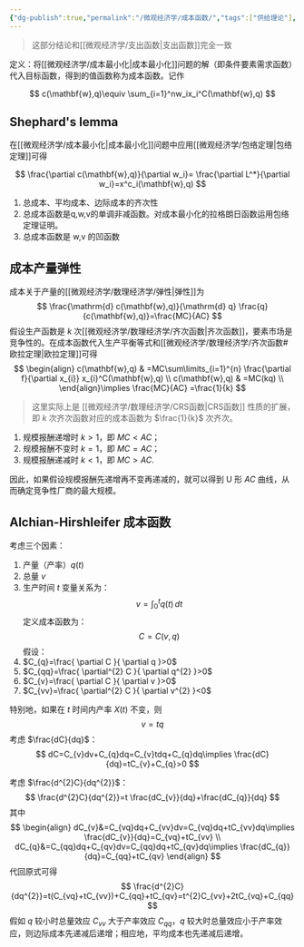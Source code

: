 ```yaml
---
{"dg-publish":true,"permalink":"/微观经济学/成本函数/","tags":["供给理论"],"created":"2024-10-12T10:25:26.000+08:00","updated":"2025-08-27T15:59:13.482+08:00"}
---
```



> 这部分结论和[[微观经济学/支出函数\|支出函数]]完全一致

定义：将[[微观经济学/成本最小化\|成本最小化]]问题的解（即条件要素需求函数）代入目标函数，得到的值函数称为成本函数。记作

$$
c(\mathbf{w},q)\equiv \sum_{i=1}^nw_ix_i^C(\mathbf{w},q)
$$
## Shephard's lemma
在[[微观经济学/成本最小化\|成本最小化]]问题中应用[[微观经济学/包络定理\|包络定理]]可得

$$
\frac{\partial c(\mathbf{w},q)}{\partial w_i}= \frac{\partial L^*}{\partial w_i}=x^c_i(\mathbf{w},q)
$$

1. 总成本、平均成本、边际成本的齐次性
2. 总成本函数是q,w,v的单调非减函数。对成本最小化的拉格朗日函数运用包络定理证明。
3. 总成本函数是 w,v 的凹函数

## 成本产量弹性

成本关于产量的[[微观经济学/数理经济学/弹性\|弹性]]为
$$
\frac{\mathrm{d} c(\mathbf{w},q)}{\mathrm{d} q} \frac{q}{c(\mathbf{w},q)}=\frac{MC}{AC} 
$$
假设生产函数是 $k$ 次[[微观经济学/数理经济学/齐次函数\|齐次函数]]，要素市场是竞争性的。在成本函数代入生产平衡等式和[[微观经济学/数理经济学/齐次函数#欧拉定理\|欧拉定理]]可得
$$
\begin{align}
c(\mathbf{w},q) & =MC\sum\limits_{i=1}^{n} \frac{\partial f}{\partial x_{i}} x_{i}^C(\mathbf{w},q) \\
c(\mathbf{w},q) & =MC(kq) \\
\end{align}\implies
\frac{MC}{AC} =\frac{1}{k}
$$
> 这里实际上是 [[微观经济学/数理经济学/CRS函数\|CRS函数]] 性质的扩展，即 $k$ 次齐次函数对应的成本函数为 $\frac{1}{k}$ 次齐次。

1. 规模报酬递增时 $k>1$，即 $MC<AC$；
2. 规模报酬不变时 $k=1$，即 $MC=AC$；
3. 规模报酬递减时 $k<1$，即 $MC>AC$.

因此，如果假设规模报酬先递增再不变再递减的，就可以得到 U 形 $AC$ 曲线，从而确定竞争性厂商的最大规模。
## Alchian-Hirshleifer 成本函数

考虑三个因素：
1. 产量（产率）$q(t)$
2. 总量 $v$
3. 生产时间 $t$
变量关系为：
$$
v=\int_{0}^t q(t)\, dt 
$$
定义成本函数为：
$$
C=C(v,q)
$$
假设：
1. $C_{q}=\frac{ \partial C }{ \partial q }>0$
2. $C_{qq}=\frac{ \partial^{2} C }{ \partial q^{2} }>0$
3. $C_{v}=\frac{ \partial C }{ \partial v }>0$
4. $C_{vv}=\frac{ \partial^{2} C }{ \partial v^{2} }<0$

特别地，如果在 $t$ 时间内产率 $X(t)$ 不变，则
$$
v=tq
$$
考虑 $\frac{dC}{dq}$：
$$
dC=C_{v}dv+C_{q}dq=C_{v}tdq+C_{q}dq\implies \frac{dC}{dq}=tC_{v}+C_{q}>0
$$

考虑 $\frac{d^{2}C}{dq^{2}}$：
$$
\frac{d^{2}C}{dq^{2}}=t \frac{dC_{v}}{dq}+\frac{dC_{q}}{dq}
$$
其中
$$
\begin{align}
dC_{v}&=C_{vq}dq+C_{vv}dv=C_{vq}dq+tC_{vv}dq\implies \frac{dC_{v}}{dq}=C_{vq}+tC_{vv} \\
dC_{q}&=C_{qq}dq+C_{qv}dv=C_{qq}dq+tC_{qv}dq\implies \frac{dC_{q}}{dq}=C_{qq}+tC_{qv}
\end{align}
$$
代回原式可得
$$
\frac{d^{2}C}{dq^{2}}=t(C_{vq}+tC_{vv})+C_{qq}+tC_{qv}=t^{2}C_{vv}+2tC_{vq}+C_{qq}
$$
假如 $q$ 较小时总量效应 $C_{vv}$ 大于产率效应 $C_{qq}$，$q$ 较大时总量效应小于产率效应，则边际成本先递减后递增；相应地，平均成本也先递减后递增。